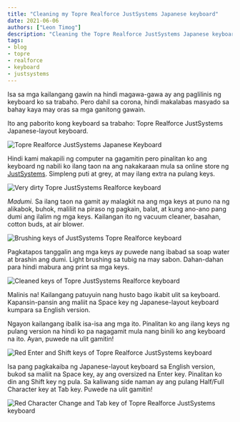 ```yaml
---
title: "Cleaning my Topre Realforce JustSystems Japanese keyboard"
date: 2021-06-06
authors: ["Leon Timog"]
description: "Cleaning the Topre Realforce JustSystems Japanese keyboard"
tags:
- blog
- topre
- realforce
- keyboard
- justsystems
---
```

Isa sa mga kailangang gawin na hindi magawa-gawa ay ang paglilinis ng keyboard ko sa trabaho. Pero dahil sa corona, hindi makalabas masyado sa bahay kaya may oras sa mga ganitong gawain.

Ito ang paborito kong keyboard sa trabaho: Topre Realforce JustSystems Japanese-layout keyboard.

![Topre Realforce JustSystems Japanese Keyboard](/cleaning-my-topre-realforce-work-keyboard/topre-realforce-jp-keyboard-top-view.jpg "Topre Realforce JustSystems Japanese keyboard")

Hindi kami makapili ng computer na gagamitin pero pinalitan ko ang keyboard ng nabili ko ilang taon na ang nakakaraan mula sa online store ng [JustSystems](https://www.justmyshop.com/). Simpleng puti at grey, at may ilang extra na pulang keys.

![Very dirty Topre JustSystems Realforce keyboard](/cleaning-my-topre-realforce-work-keyboard/topre-realforce-jp-keyboard-very-dirty.jpg "Very dirty Topre Realforce JustSystems keyboard")

*Madumi.* Sa ilang taon na gamit ay malagkit na ang mga keys at puno na ng alikabok, buhok, maliliit na piraso ng pagkain, balat, at kung ano-ano pang dumi ang ilalim ng mga keys. Kailangan ito ng vacuum cleaner, basahan, cotton buds, at air blower.

![Brushing keys of JustSystems Topre Realforce keyboard](/cleaning-my-topre-realforce-work-keyboard/topre-realforce-jp-keyboard-brushing-with-soap-water.jpg "Brushing keys of Topre Realforce JustSystems keyboard")

Pagkatapos tanggalin ang mga keys ay puwede nang ibabad sa soap water at brashin ang dumi. Light brushing sa tubig na may sabon. Dahan-dahan para hindi mabura ang print sa mga keys.

![Cleaned keys of Topre JustSystems Realforce keyboard](/cleaning-my-topre-realforce-work-keyboard/topre-realforce-jp-keyboard-cleaned-keys.jpg "Cleaned keys of Topre Realforce JustSystems keyboard") 

Malinis na! Kailangang patuyuin nang husto bago ikabit ulit sa keyboard. Kapansin-pansin ang maliit na Space key ng Japanese-layout keyboard kumpara sa English version.

Ngayon kailangang ibalik isa-isa ang mga ito. Pinalitan ko ang ilang keys ng pulang version na hindi ko pa nagagamit mula nang binili ko ang keyboard na ito. Ayan, puwede na ulit gamitin!

![Red Enter and Shift keys of Topre Realforce JustSystems keyboard](/cleaning-my-topre-realforce-work-keyboard/topre-realforce-jp-keyboard-red-enter-shift-keys.jpg "Red Enter and Shift keys of Topre Realforce JustSystems keyboard")

Isa pang pagkakaiba ng Japanese-layout keyboard sa English version, bukod sa maliit na Space key, ay ang oversized na Enter key. Pinalitan ko din ang Shift key ng pula. Sa kaliwang side naman ay ang pulang Half/Full Character key at Tab key. Puwede na ulit gamitin!

![Red Character Change and Tab key of Topre Realforce JustSystems keyboard](/cleaning-my-topre-realforce-work-keyboard/topre-realforce-jp-keyboard-red-character-tab-keys.jpg "Red Character Change and Tab key of Topre Realforce JustSystems keyboard")